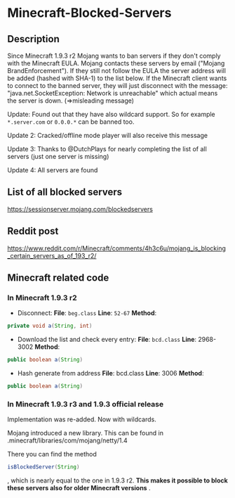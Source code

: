 # Minecraft-Blocked-Servers

## Description

Since Minecraft 1.9.3 r2 Mojang wants to ban servers if they don't comply with the Minecraft EULA. Mojang contacts
these servers by email ("Mojang BrandEnforcement"). If they still not follow the EULA the server address will be added
(hashed with SHA-1) to the list below. If the Minecraft client wants to connect to the banned server, they will just
disconnect with the message: "java.net.SocketException: Network is unreachable" which actual means the server is down.
(=>misleading message)

Update: Found out that they have also wildcard support. So for example `*.server.com` or `0.0.0.*` can be banned too.

Update 2: Cracked/offline mode player will also receive this message

Update 3: Thanks to @DutchPlays for nearly completing the list of all servers (just one server is missing)

Update 4: All servers are found

## List of all blocked servers

https://sessionserver.mojang.com/blockedservers

## Reddit post

https://www.reddit.com/r/Minecraft/comments/4h3c6u/mojang_is_blocking_certain_servers_as_of_193_r2/

## Minecraft related code

### In Minecraft 1.9.3 r2

* Disconnect: **File**: ```beg.class``` **Line**: ```52-67``` **Method**:
```java
private void a(String, int)
```
* Download the list and check every entry: **File**: ```bcd.class``` **Line**: 2968-3002 **Method**:
```java
public boolean a(String)
```
* Hash generate from address **File**: bcd.class **Line**: 3006 **Method**:
```java
public boolean a(String)
```

### In Minecraft 1.9.3 r3 and 1.9.3 official release

Implementation was re-added. Now with wildcards.

Mojang introduced a new library. This can be found in .minecraft/libraries/com/mojang/netty/1.4

There you can find the method
```java
isBlockedServer(String)
```
, which is nearly equal to the one in 1.9.3 r2. **This makes it possible to block these servers also for older Minecraft
versions** .
